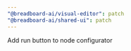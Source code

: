 ```yaml
---
"@breadboard-ai/visual-editor": patch
"@breadboard-ai/shared-ui": patch
---
```


Add run button to node configurator
